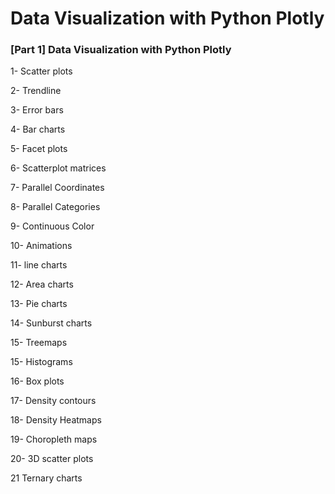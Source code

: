 # Data Visualization with Python Plotly

### [Part 1] Data Visualization with Python Plotly

1- Scatter plots

2- Trendline

3-  Error bars

4- Bar charts

5- Facet plots

6- Scatterplot matrices

7- Parallel Coordinates

8- Parallel Categories

9- Continuous Color

10- Animations

11- line charts

12- Area charts

13- Pie charts

14-  Sunburst charts

15-  Treemaps

15- Histograms

16- Box plots

17- Density contours

18- Density Heatmaps

19- Choropleth maps

20- 3D scatter plots

21 Ternary charts












